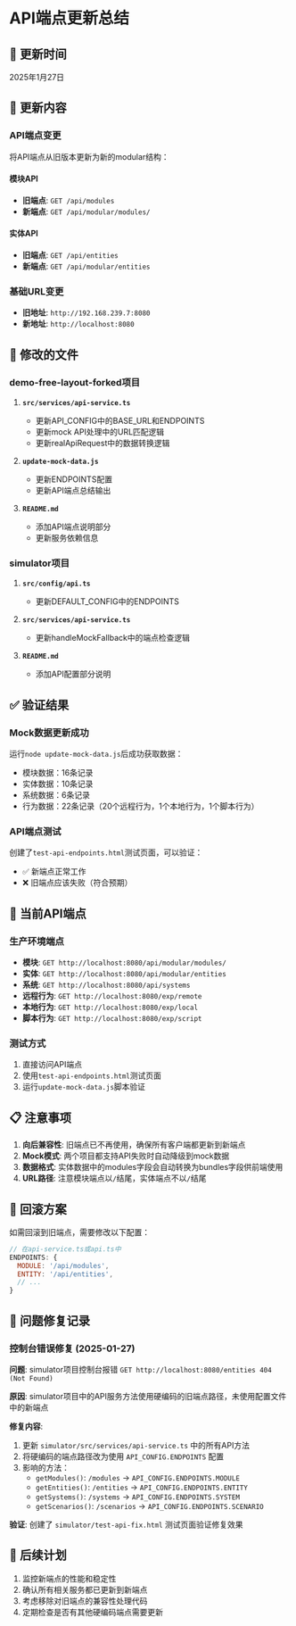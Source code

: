 # API端点更新总结

## 📅 更新时间
2025年1月27日

## 🎯 更新内容

### API端点变更
将API端点从旧版本更新为新的modular结构：

#### 模块API
- **旧端点**: `GET /api/modules`
- **新端点**: `GET /api/modular/modules/`

#### 实体API  
- **旧端点**: `GET /api/entities`
- **新端点**: `GET /api/modular/entities`

### 基础URL变更
- **旧地址**: `http://192.168.239.7:8080`
- **新地址**: `http://localhost:8080`

## 🔧 修改的文件

### demo-free-layout-forked项目
1. **`src/services/api-service.ts`**
   - 更新API_CONFIG中的BASE_URL和ENDPOINTS
   - 更新mock API处理中的URL匹配逻辑
   - 更新realApiRequest中的数据转换逻辑

2. **`update-mock-data.js`**
   - 更新ENDPOINTS配置
   - 更新API端点总结输出

3. **`README.md`**
   - 添加API端点说明部分
   - 更新服务依赖信息

### simulator项目
1. **`src/config/api.ts`**
   - 更新DEFAULT_CONFIG中的ENDPOINTS

2. **`src/services/api-service.ts`**
   - 更新handleMockFallback中的端点检查逻辑

3. **`README.md`**
   - 添加API配置部分说明

## ✅ 验证结果

### Mock数据更新成功
运行`node update-mock-data.js`后成功获取数据：
- 模块数据：16条记录
- 实体数据：10条记录
- 系统数据：6条记录
- 行为数据：22条记录（20个远程行为，1个本地行为，1个脚本行为）

### API端点测试
创建了`test-api-endpoints.html`测试页面，可以验证：
- ✅ 新端点正常工作
- ❌ 旧端点应该失败（符合预期）

## 🎯 当前API端点

### 生产环境端点
- **模块**: `GET http://localhost:8080/api/modular/modules/`
- **实体**: `GET http://localhost:8080/api/modular/entities`
- **系统**: `GET http://localhost:8080/api/systems`
- **远程行为**: `GET http://localhost:8080/exp/remote`
- **本地行为**: `GET http://localhost:8080/exp/local`
- **脚本行为**: `GET http://localhost:8080/exp/script`

### 测试方式
1. 直接访问API端点
2. 使用`test-api-endpoints.html`测试页面
3. 运行`update-mock-data.js`脚本验证

## 📋 注意事项

1. **向后兼容性**: 旧端点已不再使用，确保所有客户端都更新到新端点
2. **Mock模式**: 两个项目都支持API失败时自动降级到mock数据
3. **数据格式**: 实体数据中的modules字段会自动转换为bundles字段供前端使用
4. **URL路径**: 注意模块端点以`/`结尾，实体端点不以`/`结尾

## 🔄 回滚方案

如需回滚到旧端点，需要修改以下配置：
```javascript
// 在api-service.ts或api.ts中
ENDPOINTS: {
  MODULE: '/api/modules',
  ENTITY: '/api/entities',
  // ...
}
```

## 🐛 问题修复记录

### 控制台错误修复 (2025-01-27)
**问题**: simulator项目控制台报错 `GET http://localhost:8080/entities 404 (Not Found)`

**原因**: simulator项目中的API服务方法使用硬编码的旧端点路径，未使用配置文件中的新端点

**修复内容**:
1. 更新 `simulator/src/services/api-service.ts` 中的所有API方法
2. 将硬编码的端点路径改为使用 `API_CONFIG.ENDPOINTS` 配置
3. 影响的方法：
   - `getModules()`: `/modules` → `API_CONFIG.ENDPOINTS.MODULE`
   - `getEntities()`: `/entities` → `API_CONFIG.ENDPOINTS.ENTITY`
   - `getSystems()`: `/systems` → `API_CONFIG.ENDPOINTS.SYSTEM`
   - `getScenarios()`: `/scenarios` → `API_CONFIG.ENDPOINTS.SCENARIO`

**验证**: 创建了 `simulator/test-api-fix.html` 测试页面验证修复效果

## 🚀 后续计划

1. 监控新端点的性能和稳定性
2. 确认所有相关服务都已更新到新端点
3. 考虑移除对旧端点的兼容性处理代码
4. 定期检查是否有其他硬编码端点需要更新 